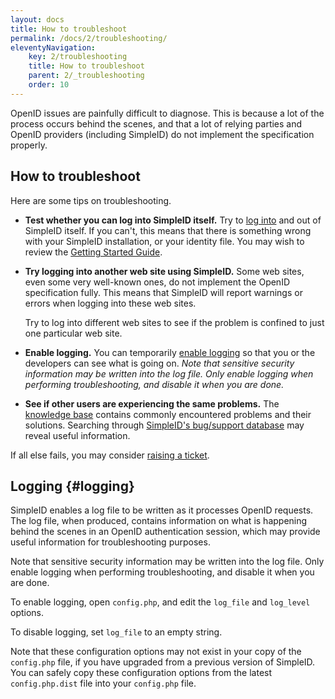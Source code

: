```yaml
---
layout: docs
title: How to troubleshoot
permalink: /docs/2/troubleshooting/
eleventyNavigation:
    key: 2/troubleshooting
    title: How to troubleshoot
    parent: 2/_troubleshooting
    order: 10
---
```


OpenID issues are painfully difficult to diagnose.  This is because a lot of the process occurs behind the scenes, and that a lot of relying parties and OpenID providers (including SimpleID) do not implement the specification properly.

## How to troubleshoot

Here are some tips on troubleshooting.

- **Test whether you can log into SimpleID itself.**  Try to [log into](/docs/2/login) and out of SimpleID itself.  If you can't, this means that there is something wrong with your SimpleID installation, or your identity file.  You may wish to review the [Getting Started Guide](/docs/2/).

- **Try logging into another web site using SimpleID.** Some web sites, even some very well-known ones, do not implement the OpenID specification fully.  This means that SimpleID will report warnings or errors when logging into these web sites.

    Try to log into different web sites to see if the problem is confined to just one particular web site.

- **Enable logging.**  You can temporarily [enable logging](#logging) so that you or the developers can see what is going on. *Note that sensitive security information may be written into the log file. Only enable logging when performing troubleshooting, and disable it when you are done.*

- **See if other users are experiencing the same problems.**  The [knowledge base](https://github.com/simpleid/simpleid/issues?q=label%3Aknowledgebase) contains commonly encountered problems and their solutions.  Searching through [SimpleID's bug/support database](https://github.com/simpleid/simpleid/issues?utf8=%E2%9C%93&q=) may reveal useful information.

If all else fails, you may consider [raising a ticket](https://github.com/simpleid/simpleid/wiki/Reporting-bugs).

## Logging    {#logging}

SimpleID enables a log file to be written as it processes OpenID requests.  The log file, when produced, contains information on what is happening behind the scenes in an OpenID authentication session, which may provide useful information for troubleshooting purposes.

<div class="warning">

Note that sensitive security information may be written into the log file.  Only enable logging when performing troubleshooting, and disable it when you are done.

</div>

To enable logging, open <code>config.php</code>, and edit the <code>log_file</code> and <code>log_level</code> options.

To disable logging, set <code>log_file</code> to an empty string.

Note that these configuration options may not exist in your copy of the <code>config.php</code> file, if you have upgraded from a previous version of SimpleID.  You can safely copy these configuration options from the latest <code>config.php.dist</code> file into your <code>config.php</code> file.